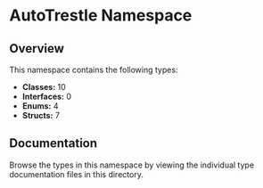# AutoTrestle Namespace

## Overview

This namespace contains the following types:

- **Classes:** 10
- **Interfaces:** 0
- **Enums:** 4
- **Structs:** 7

## Documentation

Browse the types in this namespace by viewing the individual type documentation files in this directory.

